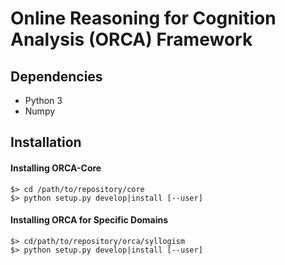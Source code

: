 # Online Reasoning for Cognition Analysis (ORCA) Framework

## Dependencies

- Python 3
- Numpy

## Installation

#### Installing ORCA-Core

```
$> cd /path/to/repository/core
$> python setup.py develop|install [--user]
```

#### Installing ORCA for Specific Domains

```
$> cd/path/to/repository/orca/syllogism
$> python setup.py develop|install [--user]
```
